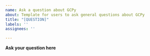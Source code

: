 ```yaml
---
name: Ask a question about GCPy
about: Template for users to ask general questions about GCPy
title: "[QUESTION]"
labels: ''
assignees: ''

---
```


**Ask your question here**
